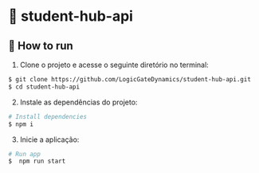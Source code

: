 # 🧠 student-hub-api


## 🚀 How to run


1. Clone o projeto e acesse o seguinte diretório no terminal:

```bash
$ git clone https://github.com/LogicGateDynamics/student-hub-api.git
$ cd student-hub-api
```

2. Instale as dependências do projeto:

```bash
# Install dependencies
$ npm i
```

3. Inicie a aplicação:

```bash
# Run app
$  npm run start
```

